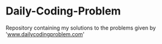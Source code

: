 # Daily-Coding-Problem
Repository containing my solutions to the problems given by 'www.dailycodingproblem.com'
